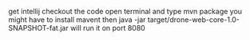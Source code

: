 get intellij
checkout the code
open terminal and type mvn package
you might have to install mavent
then java -jar target/drone-web-core-1.0-SNAPSHOT-fat.jar
will run it on port 8080
